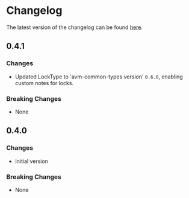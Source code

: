 # Changelog

The latest version of the changelog can be found [here](https://github.com/Azure/bicep-registry-modules/blob/main/avm/res/web/hosting-environment/CHANGELOG.md).

## 0.4.1

### Changes

- Updated LockType to 'avm-common-types version' `0.6.0`, enabling custom notes for locks.

### Breaking Changes

- None

## 0.4.0

### Changes

- Initial version

### Breaking Changes

- None
